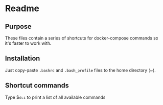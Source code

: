 # Readme

## Purpose
These files contain a series of shortcuts for docker-compose commands so it's faster to work with.

## Installation
Just copy-paste `.bashrc` and `.bash_profile` files to the home directory (~).

## Shortcut commands
Type $`dci` to print a list of all available commands
